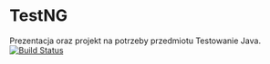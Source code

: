 # TestNG
Prezentacja oraz projekt na potrzeby przedmiotu Testowanie Java.
[![Build Status](https://travis-ci.com/jck9719/testng_presentation.svg?branch=master)](https://travis-ci.com/jck9719/testng_presentation)